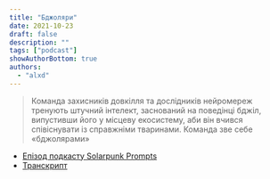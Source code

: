 ```yaml
---
title: "Бджоляри"
date: 2021-10-23
draft: false
description: ""
tags: ["podcast"]
showAuthorBottom: true
authors:
  - "alxd"
---
```


> Команда захисників довкілля та дослідників нейромереж тренують штучний інтелект, заснований на поведінці бджіл, випустивши його у місцеву екосистему, аби він вчився співіснувати із справжніми тваринами. Команда зве себе «бджолярами»

- [Епізод подкасту Solarpunk Prompts](https://podcast.tomasino.org/@SolarpunkPrompts/episodes/the-beekeepers)
- [Транскрипт](https://wiki.tomasino.org/writing/Solarpunk-Prompts---The-Beekeepers)
